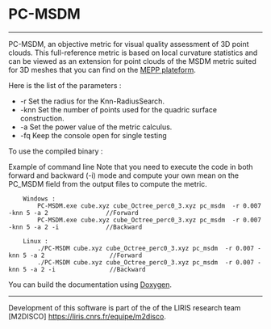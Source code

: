 # PC-MSDM
---

PC-MSDM, an objective metric for visual quality assessment of 3D point clouds. This full-reference metric is based on local curvature statistics and can be viewed as an extension for point clouds of the MSDM metric suited for 3D meshes that you can find on the [MEPP plateform](https://github.com/MEPP-team/MEPP). 


Here is the list of the parameters : 

* -r   Set the radius for the Knn-RadiusSearch.
* -knn Set the number of points used for the quadric surface construction.
* -a   Set the power value of the metric calculus.
* -fq Keep the console open for single testing

To use the compiled binary  :

Example of command line
Note that you need to execute the code in both forward and backward (-i) mode and compute your own mean on the PC_MSDM field from the output files to compute the metric.
```
	Windows : 
		PC-MSDM.exe cube.xyz cube_Octree_perc0_3.xyz pc_msdm  -r 0.007 -knn 5 -a 2	  			  //Forward
		PC-MSDM.exe cube.xyz cube_Octree_perc0_3.xyz pc_msdm  -r 0.007 -knn 5 -a 2 -i 			  //Backward
		
	Linux : 
		./PC-MSDM cube.xyz cube_Octree_perc0_3.xyz pc_msdm  -r 0.007 -knn 5 -a 2				  //Forward 
		./PC-MSDM cube.xyz cube_Octree_perc0_3.xyz pc_msdm  -r 0.007 -knn 5 -a 2 -i    			  //Backward
```

You can build the documentation using [Doxygen](http://www.doxygen.nl/).

---

Development of this software is part of the of the LIRIS research team [M2DISCO] https://liris.cnrs.fr/equipe/m2disco.
